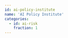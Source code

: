 ```yaml
---
id: ai-policy-institute
name: 'AI Policy Institute'
categories:
  - id: ai-risk
    fraction: 1
---
```

